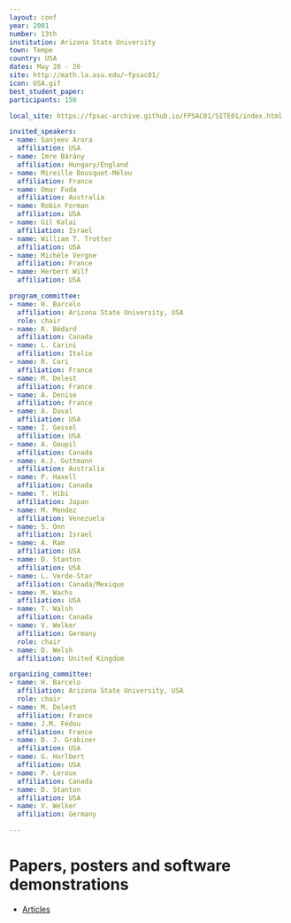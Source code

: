```yaml
---
layout: conf
year: 2001
number: 13th
institution: Arizona State University
town: Tempe
country: USA
dates: May 20 - 26
site: http://math.la.asu.edu/~fpsac01/
icon: USA.gif
best_student_paper:
participants: 150

local_site: https://fpsac-archive.github.io/FPSAC01/SITE01/index.html

invited_speakers:
- name: Sanjeev Arora
  affiliation: USA
- name: Imre Bárány
  affiliation: Hungary/England
- name: Mireille Bousquet-Mélou
  affiliation: France
- name: Omar Foda
  affiliation: Australia
- name: Robin Forman
  affiliation: USA
- name: Gil Kalai
  affiliation: Israel
- name: William T. Trotter
  affiliation: USA
- name: Michèle Vergne
  affiliation: France
- name: Herbert Wilf
  affiliation: USA

program_committee:
- name: H. Barcelo
  affiliation: Arizona State University, USA
  role: chair
- name: R. Bédard
  affiliation: Canada
- name: L. Carini
  affiliation: Italie
- name: R. Cori
  affiliation: France
- name: M. Delest
  affiliation: France
- name: A. Denise
  affiliation: France
- name: A. Duval
  affiliation: USA
- name: I. Gessel
  affiliation: USA
- name: A. Goupil
  affiliation: Canada
- name: A.J. Guttmann
  affiliation: Australia
- name: P. Haxell
  affiliation: Canada
- name: T. Hibi
  affiliation: Japan
- name: M. Mendez
  affiliation: Venezuela
- name: S. Onn
  affiliation: Israel
- name: A. Ram
  affiliation: USA
- name: D. Stanton
  affiliation: USA
- name: L. Verde-Star
  affiliation: Canada/Mexique
- name: M. Wachs
  affiliation: USA
- name: T. Walsh
  affiliation: Canada
- name: V. Welker
  affiliation: Germany
  role: chair
- name: D. Welsh
  affiliation: United Kingdom

organizing_committee:
- name: H. Barcelo
  affiliation: Arizona State University, USA
  role: chair
- name: M. Delest
  affiliation: France
- name: J.M. Fédou
  affiliation: France
- name: D. J. Grabiner
  affiliation: USA
- name: G. Hurlbert
  affiliation: USA
- name: P. Leroux
  affiliation: Canada
- name: D. Stanton
  affiliation: USA
- name: V. Welker
  affiliation: Germany

---
```


# Papers, posters and software demonstrations

- [Articles](https://fpsac-archive.github.io/FPSAC01/articles.html)
